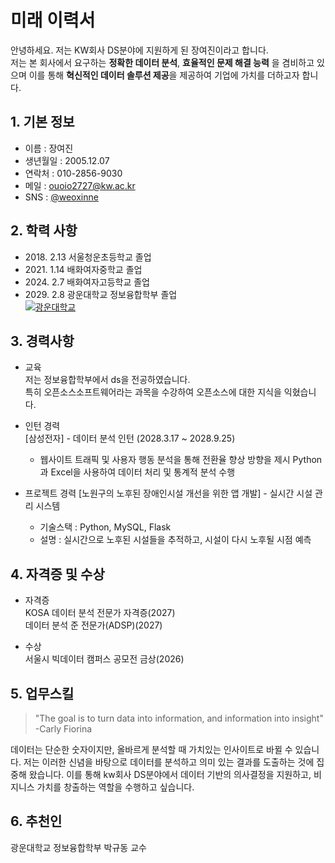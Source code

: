 # 미래 이력서

안녕하세요. 저는 KW회사 DS분야에 지원하게 된 장여진이라고 합니다.  
저는 본 회사에서 요구하는 **정확한 데이터 분석**, **효율적인 문제 해결 능력** 을 겸비하고 있으며 이를 통해 **혁신적인 데이터 솔루션 제공**을 제공하여 기업에 가치를 더하고자 합니다. 



## 1. 기본 정보
- 이름 : 장여진
- 생년월일 : 2005.12.07 
- 연락처 : 010-2856-9030
- 메일 : ouoio2727@kw.ac.kr
- SNS : [@weoxinne](https://www.instagram.com/weoxinne)



## 2. 학력 사항
- 2018\. 2\.13 서울청운초등학교 졸업
- 2021\. 1\.14 배화여자중학교 졸업
- 2024\. 2\.7 배화여자고등학교 졸업
- 2029\. 2\.8 광운대학교 정보융합학부 졸업  
[![광운대학교](https://www.kw.ac.kr/ko/img/symbol01_03.jpg)](https://ic.kw.ac.kr/main/main.php)


## 3. 경력사항
- 교육  
저는 정보융합학부에서 ds을 전공하였습니다.  
특히 오픈소스소프트웨어라는 과목을 수강하여 오픈소스에 대한 지식을 익혔습니다.

- 인턴 경력  
[삼성전자] - 데이터 분석 인턴 (2028.3.17 ~ 2028.9.25)  
   * 웹사이트 트래픽 및 사용자 행동 분석을 통해 전환율 향상 방향을 제시
  Python과 Excel을 사용하여 데이터 처리 및 통계적 분석 수행
  
- 프로젝트 경력
[노원구의 노후된 장애인시설 개선을 위한 앱 개발] - 실시간 시설 관리 시스템  
  * 기술스택 : Python, MySQL, Flask
  * 설명 : 실시간으로 노후된 시설들을 추적하고, 시설이 다시 노후될 시점 예측



## 4. 자격증 및 수상
- 자격증  
KOSA 데이터 분석 전문가 자격증(2027)  
데이터 분석 준 전문가(ADSP)(2027)

- 수상  
서울시 빅데이터 캠퍼스 공모전 금상(2026)



## 5. 업무스킬

> "The goal is to turn data into information, and information into insight"  
>-Carly Fiorina

데이터는 단순한 숫자이지만, 올바르게 분석할 때 가치있는 인사이트로 바뀔 수 있습니다. 저는 이러한 신념을 바탕으로 데이터를 분석하고 의미 있는 결과를 도출하는 것에 집중해 왔습니다. 이를 통해 kw회사 DS분야에서 데이터 기반의 의사결정을 지원하고, 비지니스 가치를 창출하는 역할을 수행하고 싶습니다. 

## 6. 추천인
광운대학교 정보융합학부 박규동 교수

